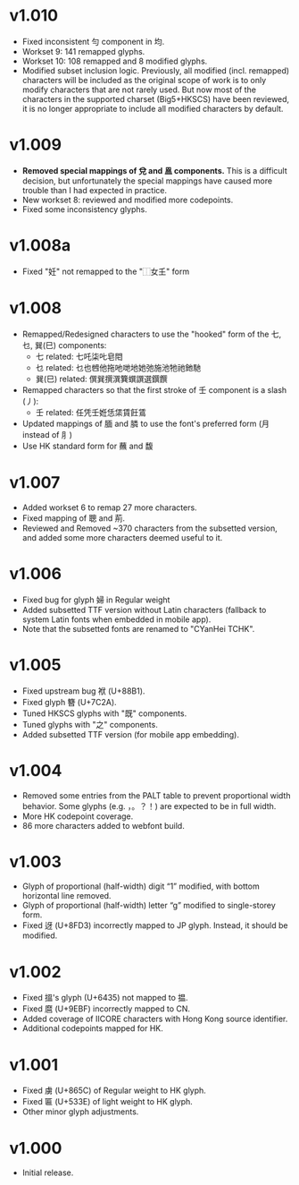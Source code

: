 v1.010
==========
- Fixed inconsistent 勻 component in 均. 
- Workset 9: 141 remapped glyphs.
- Workset 10: 108 remapped and 8 modified glyphs.
- Modified subset inclusion logic. Previously, all modified (incl. remapped) characters will be included as the original scope of work is to only modify characters that are not rarely used. But now most of the characters in the supported charset (Big5+HKSCS) have been reviewed, it is no longer appropriate to include all modified characters by default.

v1.009
==========
- **Removed special mappings of 兌 and 𥁕 components.** This is a difficult decision, but unfortunately the special mappings have caused more trouble than I had expected in practice.
- New workset 8: reviewed and modified more codepoints.
- Fixed some inconsistency glyphs.

v1.008a
==========
- Fixed "妊" not remapped to the "⿰女𡈼" form

v1.008
==========
- Remapped/Redesigned characters to use the "hooked" form of the 七, 乜, 巽(巳) components:
  * 七 related: 七吒柒𠮟皂𨳍
  * 乜 related: 乜也乸他拖吔哋地她弛施池牠祂釶馳
  * 巽(巳) related: 僎巽撰潠簨蟤譔選鐉饌
- Remapped characters so that the first stroke of 壬 component is a slash (丿):
  * 壬 related: 任凭壬姙恁栠賃飪鵀
- Updated mappings of 腼 and 膦 to use the font's preferred form (月 instead of ⺼)
- Use HK standard form for 蘸 and 馥

v1.007
==========
- Added workset 6 to remap 27 more characters.
- Fixed mapping of 聰 and 荊.
- Reviewed and Removed ~370 characters from the subsetted version, and added some more characters deemed useful to it.

v1.006
==========
- Fixed bug for glyph 婦 in Regular weight
- Added subsetted TTF version without Latin characters (fallback to system Latin fonts when embedded in mobile app).
- Note that the subsetted fonts are renamed to "CYanHei TCHK".

v1.005
==========
- Fixed upstream bug 袱 (U+88B1).
- Fixed glyph 簪 (U+7C2A).
- Tuned HKSCS glyphs with "既" components.
- Tuned glyphs with "之" components.
- Added subsetted TTF version (for mobile app embedding).

v1.004
==========
- Removed some entries from the PALT table to prevent proportional width behavior. Some glyphs (e.g. ，。？！) are expected to be in full width.  
- More HK codepoint coverage.
- 86 more characters added to webfont build.

v1.003
======
- Glyph of proportional (half-width) digit “1” modified, with bottom horizontal line removed.
- Glyph of proportional (half-width) letter “g” modified to single-storey form. 
- Fixed 迓 (U+8FD3) incorrectly mapped to JP glyph. Instead, it should be modified.

v1.002
======
- Fixed 搵's glyph (U+6435) not mapped to 揾.
- Fixed 麿 (U+9EBF) incorrectly mapped to CN.
- Added coverage of IICORE characters with Hong Kong source identifier.  
- Additional codepoints mapped for HK.  

v1.001
======
- Fixed 虜 (U+865C) of Regular weight to HK glyph.
- Fixed 匾 (U+533E) of light weight to HK glyph.
- Other minor glyph adjustments.

v1.000
======
- Initial release.